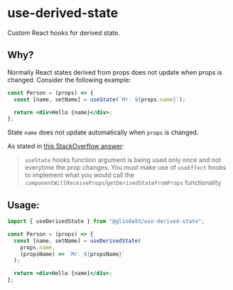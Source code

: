 # use-derived-state

Custom React hooks for derived state.

## Why?

Normally React states derived from props does not update when props is changed. Consider the following example:

```jsx
const Person = (props) => {
  const [name, setName] = useState(`Mr. ${props.name}`);

  return <div>Hello {name}</div>;
};
```

State `name` does not update automatically when `props` is changed.

As stated in [this StackOverflow answer](https://stackoverflow.com/a/54626764/11792577):

> `useState` hooks function argument is being used only once and not everytime the prop changes. You must make use of `useEffect` hooks to implement what you would call the `componentWillReceiveProps`/`getDerivedStateFromProps` functionality

## Usage:

```jsx
import { useDerivedState } from "@glinda93/use-derived-state";

const Person = (props) => {
  const [name, setName] = useDerivedState(
    props.name,
    (propsName) => `Mr. ${propsName}`
  );

  return <div>Hello {name}</div>;
};
```
